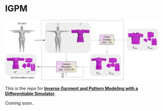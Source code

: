 # IGPM

<p align="center"><img src="figs/pipeline.png"></p>

This is the repo for [**Inverse Garment and Pattern Modeling with a Differentiable Simulator**](https://arxiv.org/abs/2403.06841).

Coming soon..
